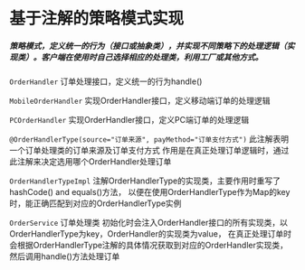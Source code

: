 基于注解的策略模式实现
==================

##### **策略模式**，定义统一的行为（接口或抽象类），并实现不同策略下的处理逻辑（实现类）。客户端在使用时自己选择相应的处理类，利用工厂或其他方式。


`OrderHandler` 订单处理接口，定义统一的行为handle()

`MobileOrderHandler` 实现OrderHandler接口，定义移动端订单的处理逻辑

`PCOrderHandler` 实现OrderHandler接口，定义PC端订单的处理逻辑

`@OrderHandlerType(source="订单来源", payMethod="订单支付方式")` 此注解表明一个订单处理类的订单来源及订单支付方式
作用是在真正处理订单逻辑时，通过此注解来决定选用哪个OrderHandler处理订单

`OrderHandlerTypeImpl` 注解OrderHandlerType的实现类，主要作用时重写了hashCode() and equals()方法，
以便在使用OrderHandlerType作为Map的key时，能正确匹配到对应的OrderHandlerType实例

`OrderService` 订单处理类
初始化时会注入OrderHandler接口的所有实现类，以OrderHandlerType为key，OrderHandler的实现类为value，
在真正处理订单时会根据OrderHandlerType注解的具体情况获取到对应的OrderHandler实现类，然后调用handle()方法处理订单
